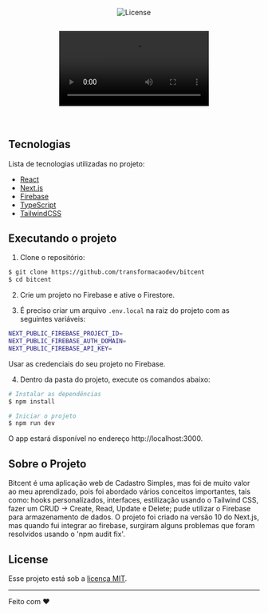 

<p align="center">
  <img  src="https://img.shields.io/static/v1?label=license&message=MIT&color=blue" alt="License">   
</p>

<h2 align="center">
    <video alt="Bitcent" src="./public/Cadastro_Simples.webm" />
</h2>

<br>

## Tecnologias

Lista de tecnologias utilizadas no projeto:

- [React](https://reactjs.org)
- [Next.js](https://nextjs.org/)
- [Firebase](https://firebase.google.com/)
- [TypeScript](https://www.typescriptlang.org/)
- [TailwindCSS](https://tailwindcss.com/)

## Executando o projeto

1. Clone o repositório:

```bash
$ git clone https://github.com/transformacaodev/bitcent
$ cd bitcent
```

2. Crie um projeto no Firebase e ative o Firestore.


3. É preciso criar um arquivo `.env.local` na raiz do projeto com as seguintes variáveis:

```bash
NEXT_PUBLIC_FIREBASE_PROJECT_ID=
NEXT_PUBLIC_FIREBASE_AUTH_DOMAIN=
NEXT_PUBLIC_FIREBASE_API_KEY=
```
Usar as credenciais do seu projeto no Firebase.

4. Dentro da pasta do projeto, execute os comandos abaixo:

```bash
# Instalar as dependências
$ npm install

# Iniciar o projeto
$ npm run dev
```
O app estará disponível no endereço http://localhost:3000.

## Sobre o Projeto

Bitcent é uma aplicação web de Cadastro Simples, mas foi de muito valor ao meu aprendizado, pois foi abordado vários conceitos importantes, tais como: hooks personalizados, interfaces, estilização usando o Tailwind CSS, fazer um CRUD -> Create, Read, Update e Delete; pude utilizar o Firebase para armazenamento de dados. 
O projeto foi criado na versão 10 do Next.js, mas quando fui integrar ao firebase, surgiram alguns problemas que foram resolvidos usando o 'npm audit fix'.


## License

Esse projeto está sob a [licença MIT](LICENSE.md).

---

Feito com ❤️ 

